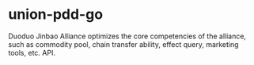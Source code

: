 # union-pdd-go
Duoduo Jinbao Alliance optimizes the core competencies of the alliance, such as commodity pool, chain transfer ability, effect query, marketing tools, etc. API.
